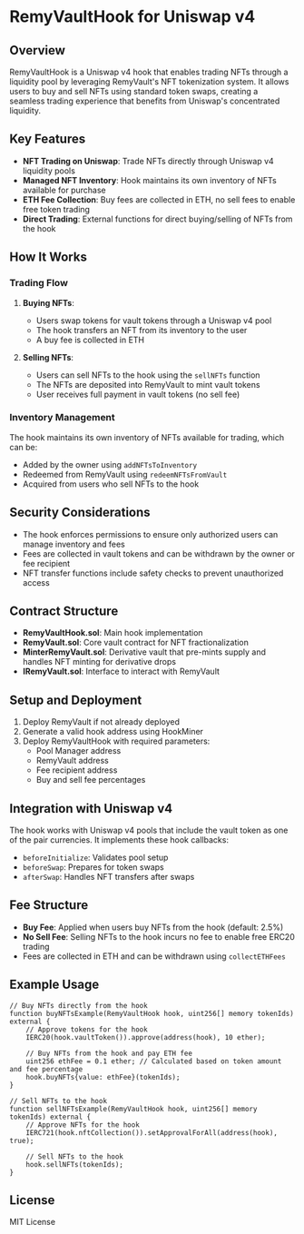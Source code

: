 # RemyVaultHook for Uniswap v4

## Overview

RemyVaultHook is a Uniswap v4 hook that enables trading NFTs through a liquidity pool by leveraging RemyVault's NFT tokenization system. It allows users to buy and sell NFTs using standard token swaps, creating a seamless trading experience that benefits from Uniswap's concentrated liquidity.

## Key Features

- **NFT Trading on Uniswap**: Trade NFTs directly through Uniswap v4 liquidity pools
- **Managed NFT Inventory**: Hook maintains its own inventory of NFTs available for purchase
- **ETH Fee Collection**: Buy fees are collected in ETH, no sell fees to enable free token trading
- **Direct Trading**: External functions for direct buying/selling of NFTs from the hook

## How It Works

### Trading Flow

1. **Buying NFTs**:
   - Users swap tokens for vault tokens through a Uniswap v4 pool
   - The hook transfers an NFT from its inventory to the user
   - A buy fee is collected in ETH

2. **Selling NFTs**:
   - Users can sell NFTs to the hook using the `sellNFTs` function
   - The NFTs are deposited into RemyVault to mint vault tokens
   - User receives full payment in vault tokens (no sell fee)

### Inventory Management

The hook maintains its own inventory of NFTs available for trading, which can be:
- Added by the owner using `addNFTsToInventory`
- Redeemed from RemyVault using `redeemNFTsFromVault`
- Acquired from users who sell NFTs to the hook

## Security Considerations

- The hook enforces permissions to ensure only authorized users can manage inventory and fees
- Fees are collected in vault tokens and can be withdrawn by the owner or fee recipient
- NFT transfer functions include safety checks to prevent unauthorized access

## Contract Structure

- **RemyVaultHook.sol**: Main hook implementation
- **RemyVault.sol**: Core vault contract for NFT fractionalization
- **MinterRemyVault.sol**: Derivative vault that pre-mints supply and handles NFT minting for derivative drops
- **IRemyVault.sol**: Interface to interact with RemyVault

## Setup and Deployment

1. Deploy RemyVault if not already deployed
2. Generate a valid hook address using HookMiner
3. Deploy RemyVaultHook with required parameters:
   - Pool Manager address
   - RemyVault address
   - Fee recipient address
   - Buy and sell fee percentages

## Integration with Uniswap v4

The hook works with Uniswap v4 pools that include the vault token as one of the pair currencies. It implements these hook callbacks:
- `beforeInitialize`: Validates pool setup
- `beforeSwap`: Prepares for token swaps
- `afterSwap`: Handles NFT transfers after swaps

## Fee Structure

- **Buy Fee**: Applied when users buy NFTs from the hook (default: 2.5%)
- **No Sell Fee**: Selling NFTs to the hook incurs no fee to enable free ERC20 trading
- Fees are collected in ETH and can be withdrawn using `collectETHFees`

## Example Usage

```solidity
// Buy NFTs directly from the hook
function buyNFTsExample(RemyVaultHook hook, uint256[] memory tokenIds) external {
    // Approve tokens for the hook
    IERC20(hook.vaultToken()).approve(address(hook), 10 ether);
    
    // Buy NFTs from the hook and pay ETH fee
    uint256 ethFee = 0.1 ether; // Calculated based on token amount and fee percentage
    hook.buyNFTs{value: ethFee}(tokenIds);
}

// Sell NFTs to the hook
function sellNFTsExample(RemyVaultHook hook, uint256[] memory tokenIds) external {
    // Approve NFTs for the hook
    IERC721(hook.nftCollection()).setApprovalForAll(address(hook), true);
    
    // Sell NFTs to the hook
    hook.sellNFTs(tokenIds);
}
```

## License

MIT License
